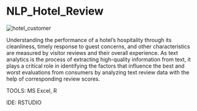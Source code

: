 # NLP_Hotel_Review

![hotel_customer](https://github.com/eldhose-95/NLP_Hotel_Review/assets/83853757/6aae07aa-8035-42f2-a1d9-0851635cee32)

Understanding the performance of a hotel’s hospitality through its cleanliness, timely response to guest concerns, and other characteristics are measured by visitor reviews and their overall experience. As text analytics is the process of extracting high-quality information from text, it plays a critical role in identifying the factors that influence the best and worst evaluations from consumers by analyzing text review data with the help of corresponding review scores.


TOOLS: MS Excel, R

IDE: RSTUDIO
